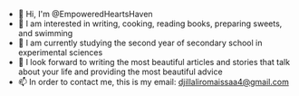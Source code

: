 - 👋 Hi, I'm @EmpoweredHeartsHaven
- 👀 I am interested in writing, cooking, reading books, preparing sweets, and swimming
- 🌱 I am currently studying the second year of secondary school in experimental sciences
- 💞️ I look forward to writing the most beautiful articles and stories that talk about your life and providing the most beautiful advice
- 📫 In order to contact me, this is my email: djillaliromaissaa4@gmail.com

<!---
EmpoweredHeartsHaven/EmpoweredHeartsHaven is a ✨public✨ repository because `README.md` (this file) appears in your GitHub profile.
You can click the preview link to take a look at the changes you've made.
--->
